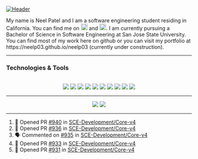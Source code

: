 [![Header](https://raw.githubusercontent.com/neelp03/neelp03/main/read_me_assets/banner.jfif "Header")](https://github.com/neelp03/neelp03/blob/main/banner.jfif)
<p>
	My name is Neel Patel and I am a software engineering student residing in California. You can find me on <a href="https://www.instagram.com/neel__patel03/"><img src="https://raw.githubusercontent.com/neelp03/neelp03/main/read_me_assets/iconmonstr-instagram-11-32.png" width="18px"></a> and <a href="https://www.linkedin.com/in/neel-patel-01/"><img src="https://raw.githubusercontent.com/neelp03/neelp03/main/read_me_assets/iconmonstr-linkedin-3-240.png" width="18px"></a>. I am currently pursuing a Bachelor of Science in Software Engineering at San Jose State University. You can find most of my work here on github or you can visit my portfolio at https://neelp03.github.io/neelp03 (currently under construction).
</p>

  ---
 ### Technologies & Tools
 <br/>
 <div align="center">
	<img src="https://raw.githubusercontent.com/neelp03/neelp03/main/read_me_assets/icons8-html-5-64.png"/>
	<img src="https://raw.githubusercontent.com/neelp03/neelp03/main/read_me_assets/gradient_css.png"/>
	<img src="https://raw.githubusercontent.com/neelp03/neelp03/main/read_me_assets/icons8-javascript-64.png"/>
	<img src="https://raw.githubusercontent.com/neelp03/neelp03/main/read_me_assets/icons8-java-64.png"/>
	<img src="https://raw.githubusercontent.com/neelp03/neelp03/main/read_me_assets/icons8-c-64.png"/>
	<img src="https://raw.githubusercontent.com/neelp03/neelp03/main/read_me_assets/icons8-python-64.png"/>
	<img src="https://raw.githubusercontent.com/neelp03/neelp03/main/read_me_assets/grad_nodejs.png"/>
	<img src="https://raw.githubusercontent.com/neelp03/neelp03/main/read_me_assets/icons8-react-native-64.png"/>
	<img src="https://raw.githubusercontent.com/neelp03/neelp03/main/read_me_assets/icons8-java-eclipse-64.png"/>
	<img src="https://raw.githubusercontent.com/neelp03/neelp03/main/read_me_assets/icons8-visual-studio-code-2019-64.png"/>
</div>

   ---
   
<p align="center">
	<a><img src="https://github-readme-stats.vercel.app/api?username=neelp03&show_icons=true&border_radius=15px&title_color=FFFFFF&text_color=FFFFFF&icon_color=FFFFFF&bg_color=0,5d50ff,8643ff,d17cff"/></a>
	<a><img src="https://github-readme-stats.vercel.app/api/wakatime?username=neelp03&border_radius=15px&title_color=FFFFFF&text_color=FFFFFF&icon_color=FFFFFF&bg_color=0,5d50ff,8643ff,d17cff"/></a>
</p>

   ---

<!--START_SECTION:activity-->
1. 💪 Opened PR [#940](https://github.com/SCE-Development/Core-v4/pull/940) in [SCE-Development/Core-v4](https://github.com/SCE-Development/Core-v4)
2. 💪 Opened PR [#936](https://github.com/SCE-Development/Core-v4/pull/936) in [SCE-Development/Core-v4](https://github.com/SCE-Development/Core-v4)
3. 🗣 Commented on [#935](https://github.com/SCE-Development/Core-v4/issues/935) in [SCE-Development/Core-v4](https://github.com/SCE-Development/Core-v4)
4. 💪 Opened PR [#933](https://github.com/SCE-Development/Core-v4/pull/933) in [SCE-Development/Core-v4](https://github.com/SCE-Development/Core-v4)
5. 💪 Opened PR [#931](https://github.com/SCE-Development/Core-v4/pull/931) in [SCE-Development/Core-v4](https://github.com/SCE-Development/Core-v4)
<!--END_SECTION:activity-->
